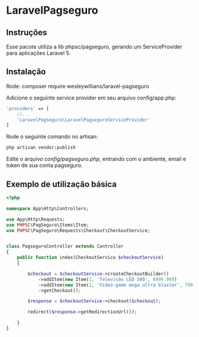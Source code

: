 # LaravelPagseguro

## Instruções

Esse pacote utiliza a lib phpsc/pagseguro, gerando um ServiceProvider para aplicações Laravel 5.

## Instalação

Rode: composer require wesleywillians/laravel-pagseguro

Adicione o seguinte service provider em seu arquivo config/app.php:

```php
'providers' => [
    //...
    'LaravelPagseguro\LaravelPagseguroServiceProvider'
]
```

Rode o seguinte comando no artisan:

```bash
php artisan vendor:publish
```

Edite o arquivo *config/pagseguro.php*, entrando com o ambiente, email e token de sua conta pagseguro.

## Exemplo de utilização básica

```php
<?php

namespace App\Http\Controllers;

use App\Http\Requests;
use PHPSC\PagSeguro\Items\Item;
use PHPSC\PagSeguro\Requests\Checkout\CheckoutService;


class PagseguroController extends Controller
{
    public function index(CheckoutService $checkoutService)
    {

        $checkout = $checkoutService->createCheckoutBuilder()
            ->addItem(new Item(1, 'Televisão LED 500', 8999.99))
            ->addItem(new Item(2, 'Video-game mega ultra blaster', 799.99))
            ->getCheckout();

        $response = $checkoutService->checkout($checkout);

        redirect($response->getRedirectionUrl());

    }
}
````



    
